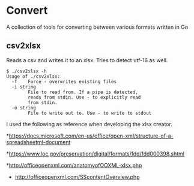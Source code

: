 # Convert
A collection of tools for converting between various formats written in Go

## csv2xlsx
Reads a csv and writes it to an xlsx. Tries to detect utf-16 as well.
```
$ ./csv2xlsx -h
Usage of ./csv2xlsx:
  -f    Force - overwrites existing files
  -i string
        File to read from. If a pipe is detected,
        reads from stdin. Use - to explicitly read
        from stdin.
  -o string
        File to write out to. Use - to write to stdout
```

I used the following as reference when developing the xlsx creator.

*https://docs.microsoft.com/en-us/office/open-xml/structure-of-a-spreadsheetml-document

*https://www.loc.gov/preservation/digital/formats/fdd/fdd000398.shtml

*http://officeopenxml.com/anatomyofOOXML-xlsx.php

* http://officeopenxml.com/SScontentOverview.php
